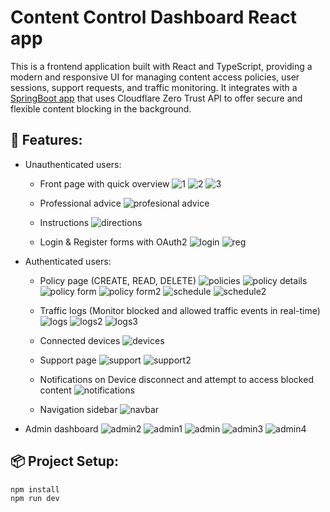 # Content Control Dashboard React app

This is a frontend application built with React and TypeScript, providing a modern and responsive UI for managing content access policies, user sessions, support requests, and traffic monitoring. It integrates with a [SpringBoot app](https://github.com/mantonic002/kliksigurnost) that uses Cloudflare Zero Trust API to offer secure and flexible content blocking in the background.


## 🚀 Features:

- Unauthenticated users:

  - Front page with quick overview
  ![1](https://github.com/user-attachments/assets/c749ea7a-da3c-46cb-b240-55a2602c23c6)
  ![2](https://github.com/user-attachments/assets/ed1f0c7e-6029-463e-b61d-7bf2cd09c38f)
  ![3](https://github.com/user-attachments/assets/d2d6c70f-71dd-44c1-8b33-129f43a865b7)

  - Professional advice
  ![profesional advice](https://github.com/user-attachments/assets/48a28713-7d8d-4799-a871-62867cb10fbf)

  - Instructions
  ![directions](https://github.com/user-attachments/assets/172d45fa-a4a3-4569-829b-8ce5e146a591)

  - Login & Register forms with OAuth2
  ![login](https://github.com/user-attachments/assets/db141df2-e6ca-4314-bae7-28b58c98f7ab)
  ![reg](https://github.com/user-attachments/assets/ddf4c971-d54a-472e-9dea-82e51153f6fb)


- Authenticated users:
  - Policy page (CREATE, READ, DELETE)
  ![policies](https://github.com/user-attachments/assets/8df8600c-29bd-43a5-94be-73eb9de00520)
  ![policy details](https://github.com/user-attachments/assets/1b2a37d2-51ac-4ae5-ad7e-697132a0f6a7)
  ![policy form](https://github.com/user-attachments/assets/46973847-9b29-4631-9e84-f443d573ff50)
  ![policy form2](https://github.com/user-attachments/assets/ffa36875-300a-4c11-a451-04a28b6e3881)
  ![schedule](https://github.com/user-attachments/assets/62a8e33e-035a-41fc-8ab7-03e9f574647f)
  ![schedule2](https://github.com/user-attachments/assets/c10e0c2c-e15b-459a-9846-b3bea6560453)

  - Traffic logs (Monitor blocked and allowed traffic events in real-time)
  ![logs](https://github.com/user-attachments/assets/920a6acb-ef81-440f-a251-a1c5f9c0ca88)
  ![logs2](https://github.com/user-attachments/assets/d2efbd34-0b72-461c-abfc-d1e01f9e22e3)
  ![logs3](https://github.com/user-attachments/assets/947eba29-66a0-4b94-98b3-585fe85ddf1f)

  - Connected devices
  ![devices](https://github.com/user-attachments/assets/74ee59a1-d4e8-418f-8d58-f7ecbc2c0589)

  - Support page
  ![support](https://github.com/user-attachments/assets/d18b8936-2f02-468e-9521-9ccff50ed3a7)
  ![support2](https://github.com/user-attachments/assets/75e919e6-f0cd-42c7-adcb-38b67df34334)

  - Notifications on Device disconnect and attempt to access blocked content
  ![notifications](https://github.com/user-attachments/assets/7d550329-2086-46ed-b967-a577d47a47ae)

  - Navigation sidebar
  ![navbar](https://github.com/user-attachments/assets/ca1a0018-9f10-4cd1-bfe2-36d3c24798a2)


- Admin dashboard
![admin2](https://github.com/user-attachments/assets/44311379-0f5a-48d5-b175-766dbad647d9)
![admin1](https://github.com/user-attachments/assets/16ce3d1b-7e6b-48f2-9e31-b02a5a3139a1)
![admin](https://github.com/user-attachments/assets/e745717d-0068-486a-ba51-61658283eb25)
![admin3](https://github.com/user-attachments/assets/8a5947f5-267f-4323-b2c2-93bfe1af0859)
![admin4](https://github.com/user-attachments/assets/b2d85575-bc47-4e6d-9cfd-8a0efd70c160)

## 📦 Project Setup:
```
npm install
npm run dev
```

